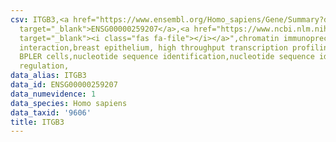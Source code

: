 ```yaml
---
csv: ITGB3,<a href="https://www.ensembl.org/Homo_sapiens/Gene/Summary?db=core;g=ENSG00000259207"
  target="_blank">ENSG00000259207</a>,<a href="https://www.ncbi.nlm.nih.gov/pubmed/22863008"
  target="_blank"><i class="fas fa-file"></i></a>",chromatin immunoprecipitation assay,direct
  interaction,breast epithelium, high throughput transcription profiling by microarray,
  BPLER cells,nucleotide sequence identification,nucleotide sequence identification,transcriptional
  regulation,
data_alias: ITGB3
data_id: ENSG00000259207
data_numevidence: 1
data_species: Homo sapiens
data_taxid: '9606'
title: ITGB3
---
```

